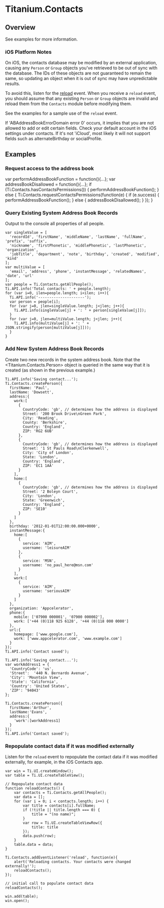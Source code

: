 # Titanium.Contacts

<TypeHeader/>

## Overview

See examples for more information.

### iOS Platform Notes

On iOS, the contacts database may be modified by an external application, causing any `Person` or
`Group` objects you've retrieved to be out of sync with the database. The IDs of these objects are
not guaranteed to remain the same, so updating an object when it is out of sync may have
unpredictable results.

To avoid this, listen for the [reload](Titanium.Contacts.reload) event. When you receive a
`reload` event, you should assume that any existing `Person` or `Group` objects are invalid and
reload them from the `Contacts` module before modifying them.

See the examples for a sample use of the `reload` event.

If 'ABAddressBookErrorDomain error 0' occurs, it implies that you are not allowed to add or edit
certain fields. Check your default account in the iOS settings under contacts. If it's not 'iCloud',
most likely it will not support fields such as alternateBirthday or socialProfile.

## Examples

### Request access to the address book

var performAddressBookFunction = function(){...};
var addressBookDisallowed = function(){...};
if (Ti.Contacts.hasContactsPermissions()) {
    performAddressBookFunction();
} else {
    Ti.Contacts.requestContactsPermissions(function(e) {
        if (e.success) {
            performAddressBookFunction();
        } else {
            addressBookDisallowed();
        }
    });
}

### Query Existing System Address Book Records

Output to the console all properties of all people.

    var singleValue = [
      'recordId', 'firstName', 'middleName', 'lastName', 'fullName', 'prefix', 'suffix',
      'nickname', 'firstPhonetic', 'middlePhonetic', 'lastPhonetic', 'organization',
      'jobTitle', 'department', 'note', 'birthday', 'created', 'modified', 'kind'
    ];
    var multiValue = [
      'email', 'address', 'phone', 'instantMessage', 'relatedNames', 'date', 'url'
    ];
    var people = Ti.Contacts.getAllPeople();
    Ti.API.info('Total contacts: ' + people.length);
    for (var i=0, ilen=people.length; i<ilen; i++){
      Ti.API.info('---------------------');
      var person = people[i];
      for (var j=0, jlen=singleValue.length; j<jlen; j++){
        Ti.API.info(singleValue[j] + ': ' + person[singleValue[j]]);
      }
      for (var j=0, jlen=multiValue.length; j<jlen; j++){
        Ti.API.info(multiValue[j] + ': ' + JSON.stringify(person[multiValue[j]]));
      }
    }

### Add New System Address Book Records

Create two new records in the system address book. Note that the <Titanium.Contacts.Person>
object is queried in the same way that it is created (as shown in the previous example.)

    Ti.API.info('Saving contact...');
    Ti.Contacts.createPerson({
      firstName: 'Paul',
      lastName: 'Dowsett',
      address:{
        work:[
          {
            CountryCode: 'gb', // determines how the address is displayed
            Street: '200 Brook Drive\nGreen Park',
            City: 'Reading',
            County: 'Berkshire',
            Country: 'England',
            ZIP: 'RG2 6UB'
          },
          {
            CountryCode: 'gb', // determines how the address is displayed
            Street: '1 St Pauls Road\nClerkenwell',
            City: 'City of London',
            State: 'London',
            Country: 'England',
            ZIP: 'EC1 1AA'
          }
        ],
        home:[
          {
            CountryCode: 'gb', // determines how the address is displayed
            Street: '2 Boleyn Court',
            City: 'London',
            State: 'Greenwich',
            Country: 'England',
            ZIP: 'SE10'
          }
        ]
      },
      birthday: '2012-01-01T12:00:00.000+0000',
      instantMessage:{
        home:[
          {
            service: 'AIM',
            username: 'leisureAIM'
          },
          {
            service: 'MSN',
            username: 'no_paul_here@msn.com'
          }
        ],
        work:[
          {
            service: 'AIM',
            username: 'seriousAIM'
          }
        ]
      },
      organization: 'Appcelerator',
      phone:{
        mobile: ['07900 000001', '07900 000002'],
        work: ['+44 (0)118 925 6128', '+44 (0)118 000 0000']
      },
      url:{
        homepage: ['www.google.com'],
        work: ['www.appcelerator.com', 'www.example.com']
      }
    });
    Ti.API.info('Contact saved');

    Ti.API.info('Saving contact...');
    var workAddress1 = {
      'CountryCode': 'us',
      'Street':  '440 N. Bernardo Avenue',
      'City': 'Mountain View',
      'State': 'California',
      'Country': 'United States',
      'ZIP': '94043'
    };

    Ti.Contacts.createPerson({
      firstName:'Arthur',
      lastName:'Evans',
      address:{
        'work':[workAddress1]
      }
    });
    Ti.API.info('Contact saved');

### Repopulate contact data if it was modified externally

Listen for the `reload` event to repopulate the contact data
if it was modified externally, for example, in the iOS Contacts app.

    var win = Ti.UI.createWindow();
    var table = Ti.UI.createTableView();

    // Repopulate contact data
    function reloadContacts() {
        var contacts = Ti.Contacts.getAllPeople();
        var data = [];
        for (var i = 0; i < contacts.length; i++) {
            var title = contacts[i].fullName;
            if (!title || title.length === 0) {
                title = "(no name)";
            }
            var row = Ti.UI.createTableViewRow({
                title: title
            });
            data.push(row);
        }
        table.data = data;
    }

    Ti.Contacts.addEventListener('reload', function(e){
        alert('Reloading contacts. Your contacts were changed externally!');
        reloadContacts();
    });

    // initial call to populate contact data
    reloadContacts();

    win.add(table);
    win.open();

<ApiDocs/>
